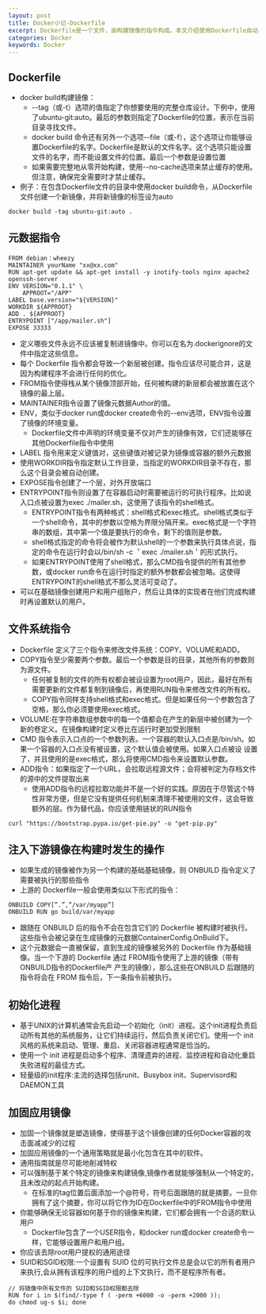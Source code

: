 ```yaml
---
layout: post
title: Docker小记-Dockerfile
excerpt: Dockerfile是一个文件，由构建镜像的指令构成。本文介绍使用Dockerfile自动化打包
categories: Docker
keywords: Docker
---
```

## Dockerfile
- docker build构建镜像：
	- --tag（或-t）选项的值指定了你想要使用的完整仓库设计。下例中，使用了ubuntu-git:auto。最后的参数则指定了Dockerfile的位置，表示在当前目录寻找文件。
	- docker build 命令还有另外一个选项--file（或-f），这个选项让你能够设置Dockerfile的名字。Dockerfile是默认的文件名字。这个选项只能设置文件的名字，而不能设置文件的位置。最后一个参数是设置位置	
	- 如果需要完整地从零开始构建，使用--no-cache选项来禁止缓存的使用。但注意，确保完全需要时才禁止缓存。
- 例子：在包含Dockerfile文件的目录中使用docker build命令，从Dockerfile文件创建一个新镜像，并将新镜像的标签设为auto
```
docker build -tag ubuntu-git:auto .
```

## 元数据指令
```
FROM debian：wheezy
MAINTAINER yourName "xx@xx.com"
RUN apt-get update && apt-get install -y inotify-tools nginx apache2 openssh-server
ENV VERSION="0.1.1" \   
    APPROOT="/APP"
LABEL base.version="${VERSION}"
WORKDIR ${APPROOT}
ADD . ${APPROOT}
ENTRYPOINT ["/app/mailer.sh"]
EXPOSE 33333
```
- 定义哪些文件永远不应该被复制进镜像中。你可以在名为.dockerignore的文件中指定这些信息。
- 每个 Dockerfile 指令都会导致一个新层被创建。指令应该尽可能合并，这是因为构建程序不会进行任何的优化。
- FROM指令使得栈从某个镜像顶部开始，任何被构建的新层都会被放置在这个镜像的最上层。
- MAINTAINER指令设置了镜像元数据Author的值。
- ENV，类似于docker run或docker create命令的--env选项，ENV指令设置了镜像的环境变量。
	- Dockerfile文件中声明的环境变量不仅对产生的镜像有效，它们还能够在其他Dockerfile指令中使用
- LABEL 指令用来定义键值对，这些键值对被记录为镜像或容器的额外元数据
- 使用WORKDIR指令指定默认工作目录，当指定的WORKDIR目录不存在，那么这个目录会被自动创建。
- EXPOSE指令创建了一个层，对外开放端口
- ENTRYPOINT指令则设置了在容器启动时需要被运行的可执行程序。比如说入口点被设置为exec ./mailer.sh，这使用了该指令的shell格式。
	- ENTRYPOINT指令有两种格式：shell格式和exec格式。shell格式类似于一个shell命令，其中的参数以空格为界限分隔开来。exec格式是一个字符串的数组，其中第一个值是要执行的命令，剩下的值则是参数。
	- shell格式指定的命令将会被作为默认shell的一个参数来执行具体点说，指定的命令在运行时会以/bin/sh -c ＇exec ./mailer.sh＇的形式执行。
	- 如果ENTRYPOINT使用了shell格式，那么CMD指令提供的所有其他参数，或docker run命令在运行时指定的额外参数都会被忽略。这使得ENTRYPOINT的shell格式不那么灵活可变动了。
- 可以在基础镜像创建用户和用户组账户，然后让具体的实现者在他们完成构建时再设置默认的用户。

## 文件系统指令
- Dockerfile 定义了三个指令来修改文件系统：COPY、VOLUME和ADD。
- COPY指令至少需要两个参数。最后一个参数是目的目录，其他所有的参数则为源文件。
	- 任何被复制的文件的所有权都会被设设置为root用户，因此，最好在所有需要更新的文件都复制到镜像后，再使用RUN指令来修改文件的所有权。
	- COPY指令同样支持shell格式和exec格式。但是如果任何一个参数包含了空格，那么你必须要使用exec格式。
- VOLUME:在字符串数组参数中的每一个值都会在产生的新层中被创建为一个新的卷定义。在镜像构建时定义卷比在运行时更加受到限制
- CMD 指令表示入口点的一个参数列表。一个容器的默认入口点是/bin/sh。如果一个容器的入口点没有被设置，这个默认值会被使用。如果入口点被设
设置了，并且使用的是exec格式，那么将使用CMD指令来设置默认参数。
- ADD指令：如果指定了一个URL，会拉取远程源文件；会将被判定为存档文件的源中的文件提取出来
	- 使用ADD指令的远程拉取功能并不是一个好的实践。原因在于尽管这个特性非常方便，但是它没有提供任何机制来清理不被使用的文件，这会导致额外的层。作为替代品，你应该使用链状的RUN指令
```
curl "https://bootstrap.pypa.io/get-pie.py" -o "get-pip.py"
```

## 注入下游镜像在构建时发生的操作
- 如果生成的镜像被作为另一个构建的基础基础镜像，则 ONBUILD 指令定义了需要被执行的那些指令
- 上游的 Dockerfile一般会使用类似以下形式的指令：
```
ONBUILD COPY[“.”,“/var/myapp”]
ONBUILD RUN go build/var/myapp
```
- 跟随在 ONBUILD 后的指令不会在包含它们的 Dockerfile 被构建时被执行。这些指令会被记录在生成镜像的元数据ContainerConfig.OnBuild下。
- 这个元数据会一直被保留，直到生成的镜像被另外的 Dockerfile 作为基础镜像。当一个下游的 Dockerfile 通过 FROM指令使用了上游的镜像（带有ONBUILD指令的Dockerfile产
产生的镜像），那么这些在ONBUILD 后跟随的指令将会在 FROM 指令后，下一条指令前被执行。


## 初始化进程
- 基于UNIX的计算机通常会先启动一个初始化（init）进程。这个init进程负责启动所有其他的系统服务，让它们持续运行，然后负责关闭它们。使用一个 init 风格的系统来启动、管理、重启、关闭容器进程通常是恰当的。
- 使用一个 init 进程是启动多个程序、清理遗弃的进程、监控进程和自动化重启失败进程的最佳方式。
- 轻量级的init程序:主流的选择包括runit、Busybox init、Supervisord和DAEMON工具


## 加固应用镜像
- 加固一个镜像就是塑造镜像，使得基于这个镜像创建的任何Docker容器的攻击面减减少的过程
- 加固应用镜像的一个通用策略就是最小化包含在其中的软件。
- 通用指南就是尽可能地削减特权
- 可以强制基于某个特定的镜像来构建镜像,镜像作者就能够强制从一个特定的，且未改动的起点开始构建。
	- 在标准的tag位置后面添加一个@符号，符号后面跟随的就是摘要。一旦你拥有了这个摘要，你可以将它作为ID在Dockerfile中的FROM指令中使用
- 你能够确保无论容器如何基于你的镜像来构建，它们都会拥有一个合适的默认用户
    - Dockerfile包含了一个USER指令，和docker run或docker create命令一样，它能够设置用户和用户组。
- 你应该去除root用户提权的通用途径
- SUID和SGID权限:一个设置有 SUID 位的可执行文件总是会以它的所有者用户来执行,会从拥有该程序的用户组的上下文执行，而不是程序所有者。
```
// 将镜像中所有文件的 SUID和SGID权限都去除
RUN for i in $(find/-type f ( -perm +6000 -o -perm +2000 ));
do chmod ug-s $i; done
```
